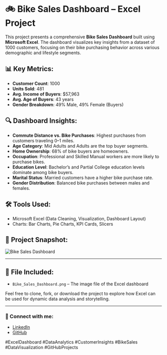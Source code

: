 # 🚲 Bike Sales Dashboard – Excel Project

This project presents a comprehensive **Bike Sales Dashboard** built using **Microsoft Excel**. The dashboard visualizes key insights from a dataset of 1000 customers, focusing on their bike purchasing behavior across various demographic and lifestyle segments.

## 📊 Key Metrics:
- **Customer Count**: 1000
- **Units Sold**: 481
- **Avg. Income of Buyers**: $57,963
- **Avg. Age of Buyers**: 43 years
- **Gender Breakdown**: 49% Male, 49% Female (Buyers)

## 🔍 Dashboard Insights:
- **Commute Distance vs. Bike Purchases**: Highest purchases from customers traveling 0–1 miles.
- **Age Category**: Mid Adults and Adults are the top buyer segments.
- **Home Ownership**: 68% of bike buyers are homeowners.
- **Occupation**: Professional and Skilled Manual workers are more likely to purchase bikes.
- **Education Level**: Bachelor’s and Partial College education levels dominate among bike buyers.
- **Marital Status**: Married customers have a higher bike purchase rate.
- **Gender Distribution**: Balanced bike purchases between males and females.

## 🛠 Tools Used:
- Microsoft Excel (Data Cleaning, Visualization, Dashboard Layout)
- Charts: Bar Charts, Pie Charts, KPI Cards, Slicers

## 📎 Project Snapshot:

![Bike Sales Dashboard](Bike_Sales_Dashboard.png)

---

## 📂 File Included:
- `Bike_Sales_Dashboard.png` – The image file of the Excel dashboard

Feel free to clone, fork, or download the project to explore how Excel can be used for dynamic data analysis and storytelling.

---

### 🔗 Connect with me:
- [LinkedIn](https://www.linkedin.com/in/your-profile)
- [GitHub](https://github.com/your-username)

#ExcelDashboard #DataAnalytics #CustomerInsights #BikeSales #DataVisualization #GitHubProjects

